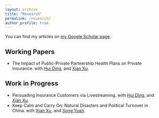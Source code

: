 ```yaml
---
layout: archive
title: "Research"
permalink: /research/
author_profile: true
---
```


You can find my articles on [my Google Scholar page](https://scholar.google.com/citations?user=75F0_ioAAAAJ&hl).

Working Papers
---
- The Impact of Public-Private Partnership Health Plans on Private Insurance. with [Hui Ding](https://dh-huiding.github.io/), and [Xian Xu](https://econ.fudan.edu.cn/sdpzw-con.jsp?urltype=news.NewsContentUrl&wbtreeid=1658&wbnewsid=14221).

Work in Progress
---
- Persuading Insurance Customers via Livestreaming. with [Hui Ding](https://dh-huiding.github.io/), and [Xian Xu](https://econ.fudan.edu.cn/sdpzw-con.jsp?urltype=news.NewsContentUrl&wbtreeid=1658&wbnewsid=14221).
- Keep Calm and Carry On: Natural Disasters and Political Turnover in China. with [Xian Xu](https://econ.fudan.edu.cn/sdpzw-con.jsp?urltype=news.NewsContentUrl&wbtreeid=1658&wbnewsid=14221), and [Song Yuan](http://www.song-yuan.net/).
